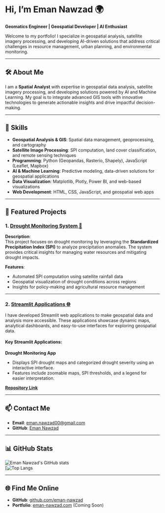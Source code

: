 # Hi, I’m Eman Nawzad 🌍  
**Geomatics Engineer | Geospatial Developer | AI Enthusiast**

Welcome to my portfolio! I specialize in geospatial analysis, satellite imagery processing, and developing AI-driven solutions that address critical challenges in resource management, urban planning, and environmental monitoring.

---

## 🛠 About Me  
I am a **Spatial Analyst** with expertise in geospatial data analysis, satellite imagery processing, and developing solutions powered by AI and Machine Learning. My goal is to integrate advanced GIS tools with innovative technologies to generate actionable insights and drive impactful decision-making.

---

## 🚀 Skills  
- **Geospatial Analysis & GIS**: Spatial data management, geoprocessing, and cartography  
- **Satellite Image Processing**: SPI computation, land cover classification, and remote sensing techniques  
- **Programming**: Python (Geopandas, Rasterio, Shapely), JavaScript (Leaflet, Mapbox)  
- **AI & Machine Learning**: Predictive modeling, data-driven solutions for geospatial applications  
- **Data Visualization**: Matplotlib, Plotly, Power BI, and web-based visualizations  
- **Web Development**: HTML, CSS, JavaScript, and geospatial web apps  

---

## 🌟 Featured Projects  

### 1. [Drought Monitoring System 🚰](https://github.com/eman-nawzad/Drought-Monitoring)  
**Description**:  
This project focuses on drought monitoring by leveraging the **Standardized Precipitation Index (SPI)** to analyze precipitation anomalies. The system provides critical insights for managing water resources and mitigating drought impacts.  

**Features**:  
- Automated SPI computation using satellite rainfall data  
- Geospatial visualization of drought conditions across regions  
- Insights for policy-making and agricultural resource management  



---

### 2. [Streamlit Applications 🌐](#)  
I have developed Streamlit web applications to make geospatial data and analysis more accessible. These applications showcase dynamic maps, analytical dashboards, and easy-to-use interfaces for exploring geospatial data.

#### Key Streamlit Applications:  

 **Drought Monitoring App**  
   - Displays SPI drought maps and categorized drought severity using an interactive interface.  
   - Features include zoomable maps, SPI thresholds, and a legend for easier interpretation.  

   **[Repository Link](https://github.com/eman-nawzad/Drought-Monitoring)**  




---

## 📫 Contact Me  
- **Email**: [eman.nawzad00@gmail.com](mailto:eman.nawzad00@gmail.com)  
- **GitHub**: [Eman Nawzad](https://github.com/eman-nawzad)  


---

## 📊 GitHub Stats  
![Eman Nawzad's GitHub stats](https://github-readme-stats.vercel.app/api?username=eman-nawzad&show_icons=true&theme=radical)  
[![Top Langs](https://github-readme-stats.vercel.app/api/top-langs/?Eman-Nawzad.github.io=anuraghazra&hide_progress=true)


---

## 🌐 Find Me Online  
- **GitHub**: [github.com/eman-nawzad](https://github.com/eman-nawzad)  
- **Portfolio**: [eman-nawzad.com](#) (Coming Soon)  



